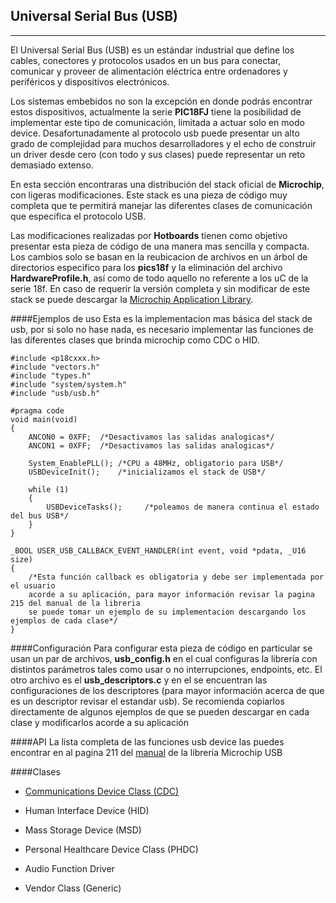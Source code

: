 Universal Serial Bus (USB)
--------------------------
----------
El Universal Serial Bus (USB) es un estándar industrial que define los cables, conectores y protocolos usados en un bus para conectar, comunicar y proveer de alimentación eléctrica entre ordenadores y periféricos y dispositivos electrónicos.

Los sistemas embebidos no son la excepción en donde podrás encontrar estos dispositivos, actualmente la serie **PIC18FJ** tiene la posibilidad de implementar este tipo de comunicación, limitada a actuar solo en modo device. Desafortunadamente al protocolo usb puede presentar un alto grado de complejidad para muchos desarrolladores y el echo de construir un driver desde cero (con todo y sus clases) puede representar un reto demasiado extenso.

En esta sección encontraras una distribución del stack oficial de **Microchip**, con ligeras modificaciones. Este stack es una pieza de código muy completa que te permitirá manejar las diferentes clases de comunicación que especifica el protocolo USB.

Las modificaciones realizadas por **Hotboards** tienen como objetivo presentar esta pieza de código de una manera mas sencilla y compacta. Los cambios solo se basan en la reubicacion de archivos en un árbol de directorios especifico para los **pics18f** y la eliminación del archivo **HardwareProfile.h**, así como de todo aquello no referente a los uC de la serie 18f. En caso de requerir la versión completa y sin modificar de este stack se puede descargar la [Microchip Application Library][1].  

####Ejemplos de uso
Esta es la implementacion mas básica del stack de usb, por si solo no hase nada, es necesario implementar las funciones de las diferentes clases que brinda microchip como CDC o HID.
```
#include <p18cxxx.h>
#include "vectors.h"
#include "types.h"
#include "system/system.h"
#include "usb/usb.h"

#pragma code
void main(void)
{
    ANCON0 = 0XFF;  /*Desactivamos las salidas analogicas*/
    ANCON1 = 0XFF;  /*Desactivamos las salidas analogicas*/

    System_EnablePLL(); /*CPU a 48MHz, obligatorio para USB*/
    USBDeviceInit();    /*inicializamos el stack de USB*/

    while (1)
    {
        USBDeviceTasks();     /*poleamos de manera continua el estado del bus USB*/
    }
}

_BOOL USER_USB_CALLBACK_EVENT_HANDLER(int event, void *pdata, _U16 size)
{
	/*Esta función callback es obligatoria y debe ser implementada por el usuario
    acorde a su aplicación, para mayor información revisar la pagina 215 del manual de la libreria
    se puede tomar un ejemplo de su implementacion descargando los ejemplos de cada clase*/
}
```

####Configuración
Para configurar esta pieza de código en particular se usan un par de archivos, **usb_config.h** en el cual configuras la librería con distintos parámetros tales como usar o no interrupciones, endpoints, etc. El otro archivo es el **usb_descriptors.c** y en el se encuentran las configuraciones de los descriptores (para mayor información acerca de que es un descriptor revisar el estandar usb).
Se recomienda copiarlos directamente de algunos ejemplos de que se pueden descargar en cada clase y modificarlos acorde a su aplicación 

####API
La lista completa de las funciones usb device las puedes encontrar en al pagina 211 del [manual][2] de la libreria Microchip USB

####Clases

- [Communications Device Class (CDC)][3]
- Human Interface Device (HID)
- Mass Storage Device (MSD)
- Personal Healthcare Device Class (PHDC)
- Audio Function Driver
- Vendor Class (Generic)

  [1]: http://www.microchip.com/stellent/idcplg?IdcService=SS_GET_PAGE&nodeId=2680&dDocName=en547784
  [2]: http://www.hotboards.org/images/files/MCHPFSUSB.pdf
  [3]: index.php?option=com_content&view=article&id=28